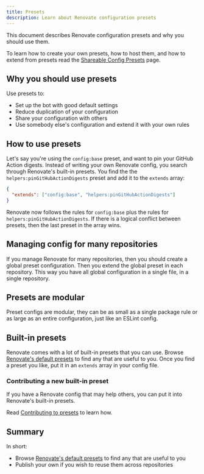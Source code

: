 ```yaml
---
title: Presets
description: Learn about Renovate configuration presets
---
```


This document describes Renovate configuration presets and why you should use them.

To learn how to create your own presets, how to host them, and how to extend from presets read the [Shareable Config Presets](../config-presets.md) page.

## Why you should use presets

Use presets to:

- Set up the bot with good default settings
- Reduce duplication of your configuration
- Share your configuration with others
- Use somebody else's configuration and extend it with your own rules

## How to use presets

Let's say you're using the `config:base` preset, and want to pin your GitHub Action digests.
Instead of writing your own Renovate config, you search through Renovate's built-in presets.
You find the the `helpers:pinGitHubActionDigests` preset and add it to the `extends` array:

```json
{
  "extends": ["config:base", "helpers:pinGitHubActionDigests"]
}
```

Renovate now follows the rules for `config:base` plus the rules for `helpers:pinGitHubActionDigests`.
If there is a logical conflict between presets, then the last preset in the array wins.

## Managing config for many repositories

If you manage Renovate for many repositories, then you should create a global preset configuration.
Then you extend the global preset in each repository.
This way you have all global configuration in a single file, in a single repository.

## Presets are modular

Preset configs are modular, they can be as small as a single package rule or as large as an entire configuration, just like an ESLint config.

## Built-in presets

Renovate comes with a lot of built-in presets that you can use.
Browse [Renovate's default presets](https://docs.renovatebot.com/presets-default/) to find any that are useful to you.
Once you find a preset you like, put it in an `extends` array in your config file.

### Contributing a new built-in preset

If you have a Renovate config that may help others, you can put it into Renovate's built-in presets.

Read [Contributing to presets](./config-presets.md#contributing-to-presets) to learn how.

## Summary

In short:

- Browse [Renovate's default presets](https://docs.renovatebot.com/presets-default/) to find any that are useful to you
- Publish your own if you wish to reuse them across repositories
